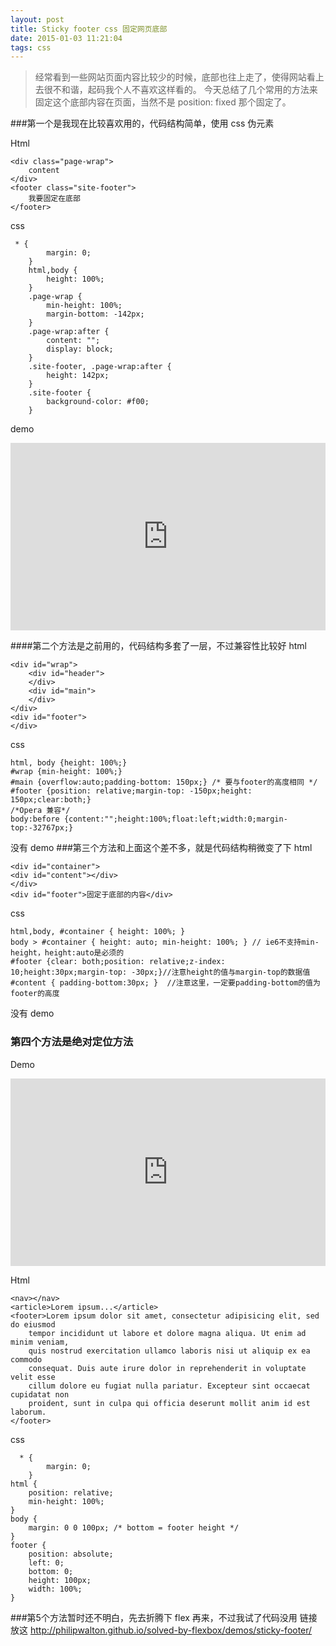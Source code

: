 ```yaml
---
layout: post
title: Sticky footer css 固定网页底部
date: 2015-01-03 11:21:04
tags: css
---
```


>经常看到一些网站页面内容比较少的时候，底部也往上走了，使得网站看上去很不和谐，起码我个人不喜欢这样看的。
今天总结了几个常用的方法来固定这个底部内容在页面，当然不是 position: fixed 那个固定了。

###第一个是我现在比较喜欢用的，代码结构简单，使用 css 伪元素

Html

```
<div class="page-wrap">
    content
</div>
<footer class="site-footer">
    我要固定在底部
</footer>
```

css

```
 * {
        margin: 0;
    }
    html,body {
        height: 100%;
    }
    .page-wrap {
        min-height: 100%;
        margin-bottom: -142px;
    }
    .page-wrap:after {
        content: "";
        display: block;
    }
    .site-footer, .page-wrap:after {
        height: 142px;
    }
    .site-footer {
        background-color: #f00;
    }
```
demo
<iframe width="100%" height="300" src="http://jsfiddle.net/gothic/x2gxxxwh/embedded/" allowfullscreen="allowfullscreen" frameborder="0"></iframe>

####第二个方法是之前用的，代码结构多套了一层，不过兼容性比较好
html
```
<div id="wrap">
    <div id="header">
    </div>
    <div id="main">
    </div>
</div>
<div id="footer">
</div>
```
css
```
html, body {height: 100%;}
#wrap {min-height: 100%;}
#main {overflow:auto;padding-bottom: 150px;} /* 要与footer的高度相同 */
#footer {position: relative;margin-top: -150px;height: 150px;clear:both;}
/*Opera 兼容*/
body:before {content:"";height:100%;float:left;width:0;margin-top:-32767px;}
```
没有 demo
###第三个方法和上面这个差不多，就是代码结构稍微变了下
html
```
<div id="container">
<div id="content"></div>
</div>
<div id="footer">固定于底部的内容</div>
```
css
```
html,body, #container { height: 100%; }
body > #container { height: auto; min-height: 100%; } // ie6不支持min-height，height:auto是必须的
#footer {clear: both;position: relative;z-index: 10;height:30px;margin-top: -30px;}//注意height的值与margin-top的数据值
#content { padding-bottom:30px; }  //注意这里，一定要padding-bottom的值为footer的高度
```
没有 demo

### 第四个方法是绝对定位方法
Demo
<iframe width="100%" height="300" src="http://jsfiddle.net/gothic/sLyfL5mz/embedded/" allowfullscreen="allowfullscreen" frameborder="0"></iframe>

Html
```
<nav></nav>
<article>Lorem ipsum...</article>
<footer>Lorem ipsum dolor sit amet, consectetur adipisicing elit, sed do eiusmod
    tempor incididunt ut labore et dolore magna aliqua. Ut enim ad minim veniam,
    quis nostrud exercitation ullamco laboris nisi ut aliquip ex ea commodo
    consequat. Duis aute irure dolor in reprehenderit in voluptate velit esse
    cillum dolore eu fugiat nulla pariatur. Excepteur sint occaecat cupidatat non
    proident, sunt in culpa qui officia deserunt mollit anim id est laborum.
</footer>
```

css

```
  * {
        margin: 0;
    }
html {
    position: relative;
    min-height: 100%;
}
body {
    margin: 0 0 100px; /* bottom = footer height */
}
footer {
    position: absolute;
    left: 0;
    bottom: 0;
    height: 100px;
    width: 100%;
}
```

###第5个方法暂时还不明白，先去折腾下 flex 再来，不过我试了代码没用
链接放这 http://philipwalton.github.io/solved-by-flexbox/demos/sticky-footer/




